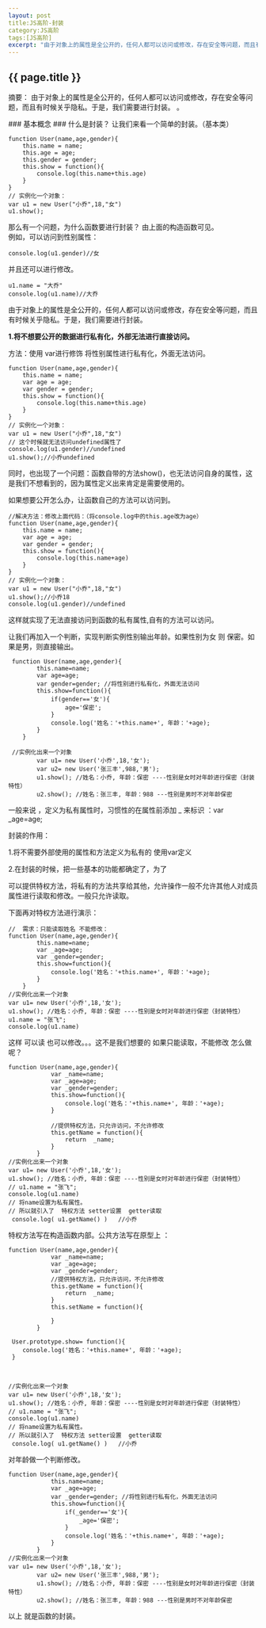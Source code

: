 ```yaml
---
layout: post
title:JS高阶-封装
category:JS高阶
tags:[JS高阶]
excerpt: "由于对象上的属性是全公开的，任何人都可以访问或修改，存在安全等问题，而且有时候关乎隐私。于是，我们需要进行封装。"
---
```

<h2>{{ page.title }}</h2>
<p class="zhai">摘要：
由于对象上的属性是全公开的，任何人都可以访问或修改，存在安全等问题，而且有时候关乎隐私。于是，我们需要进行封装。 。</p>
<!--<p>{{ page.date | date_to_string }}</p>-->
### 基本概念 ###
什么是封装？
让我们来看一个简单的封装。（基本类）

	function User(name,age,gender){
        this.name = name;
        this.age = age;
        this.gender = gender;
        this.show = function(){
            console.log(this.name+this.age)
        }
    }
	// 实例化一个对象：
 	var u1 = new User("小乔",18,"女")
    u1.show();

那么有一个问题，为什么函数要进行封装？
由上面的构造函数可见。  
例如，可以访问到性别属性：

	console.log(u1.gender)//女  
并且还可以进行修改。

	u1.name = "大乔"
    console.log(u1.name)//大乔

由于对象上的属性是全公开的，任何人都可以访问或修改，存在安全等问题，而且有时候关乎隐私。于是，我们需要进行封装。  

**1.将不想要公开的数据进行私有化，外部无法进行直接访问。**

方法：使用 var进行修饰  将性别属性进行私有化，外面无法访问。

  	function User(name,age,gender){
        this.name = name;
        var age = age;
        var gender = gender;
        this.show = function(){
            console.log(this.name+this.age)
        }
    }
    // 实例化一个对象：
    var u1 = new User("小乔",18,"女")
    // 这个时候就无法访问undefined属性了
    console.log(u1.gender)//undefined
    u1.show();//小乔undefined

同时，也出现了一个问题：函数自带的方法show()，也无法访问自身的属性，这是我们不想看到的，因为属性定义出来肯定是需要使用的。

如果想要公开怎么办，让函数自己的方法可以访问到。

	//解决方法：修改上面代码：（将console.log中的this.age改为age）
    function User(name,age,gender){
        this.name = name;
        var age = age;
        var gender = gender;
        this.show = function(){
            console.log(this.name+age)
        }
    }
    // 实例化一个对象：
    var u1 = new User("小乔",18,"女")
    u1.show();//小乔18
    console.log(u1.gender)//undefined

这样就实现了无法直接访问到函数的私有属性,自有的方法可以访问。

让我们再加入一个判断，实现判断实例性别输出年龄。如果性别为女 则 保密。如果是男，则直接输出。

  	 function User(name,age,gender){
			this.name=name;
			var age=age;
			var gender=gender; //将性别进行私有化，外面无法访问
			this.show=function(){
				if(gender=='女'){
					age='保密';
				}
				console.log('姓名：'+this.name+', 年龄：'+age);
			}
		}

	 //实例化出来一个对象
			var u1= new User('小乔',18,'女');
			var u2= new User('张三丰',988,'男');
			u1.show(); //姓名：小乔, 年龄：保密 ----性别是女时对年龄进行保密（封装特性） 
			u2.show(); //姓名：张三丰, 年龄：988 ---性别是男时不对年龄保密 


一般来说 ，定义为私有属性时，习惯性的在属性前添加 _ 来标识  ：var _age=age;

封装的作用：

1.将不需要外部使用的属性和方法定义为私有的  使用var定义

2.在封装的时候，把一些基本的功能都确定了，为了

可以提供特权方法，将私有的方法共享给其他，允许操作一般不允许其他人对成员属性进行读取和修改。一般只允许读取。

下面再对特权方法进行演示：

    //  需求：只能读取姓名 不能修改：
    function User(name,age,gender){
			this.name=name;
			var _age=age;
			var _gender=gender; 
			this.show=function(){
				console.log('姓名：'+this.name+', 年龄：'+age);
			}
		}
    //实例化出来一个对象
    var u1= new User('小乔',18,'女');
	u1.show(); //姓名：小乔, 年龄：保密 ----性别是女时对年龄进行保密（封装特性） 
    u1.name = "张飞";
    console.log(u1.name)   

这样 可以读  也可以修改。。。这不是我们想要的
如果只能读取，不能修改  怎么做呢？ 

    function User(name,age,gender){
				var _name=name;
				var _age=age;
				var _gender=gender; 
				this.show=function(){
					console.log('姓名：'+this.name+', 年龄：'+age);
				}

                //提供特权方法，只允许访问，不允许修改
                this.getName = function(){
                    return  _name;
                }
			}
    //实例化出来一个对象
    var u1= new User('小乔',18,'女');
	u1.show(); //姓名：小乔, 年龄：保密 ----性别是女时对年龄进行保密（封装特性） 
    // u1.name = "张飞";
    console.log(u1.name)   
    // 将name设置为私有属性。
    // 所以就引入了  特权方法 setter设置  getter读取
     console.log( u1.getName() )   //小乔  
特权方法写在构造函数内部。公共方法写在原型上 ： 


    function User(name,age,gender){
				var _name=name;
				var _age=age;
				var _gender=gender; 
                //提供特权方法，只允许访问，不允许修改
                this.getName = function(){
                    return  _name;
                }
                this.setName = function(){

                }
			}

     User.prototype.show= function(){
        console.log('姓名：'+this.name+', 年龄：'+age);
     }       


     
    //实例化出来一个对象
    var u1= new User('小乔',18,'女');
	u1.show(); //姓名：小乔, 年龄：保密 ----性别是女时对年龄进行保密（封装特性） 
    // u1.name = "张飞";
    console.log(u1.name)   
    // 将name设置为私有属性。
    // 所以就引入了  特权方法 setter设置  getter读取
     console.log( u1.getName() )   //小乔  


对年龄做一个判断修改。

	function User(name,age,gender){
				this.name=name;
				var _age=age;
				var _gender=gender; //将性别进行私有化，外面无法访问
				this.show=function(){
					if(_gender=='女'){
						_age='保密';
					}
					console.log('姓名：'+this.name+', 年龄：'+age);
				}
			}
    //实例化出来一个对象
    var u1= new User('小乔',18,'女');
			var u2= new User('张三丰',988,'男');
			u1.show(); //姓名：小乔, 年龄：保密 ----性别是女时对年龄进行保密（封装特性） 
			u2.show(); //姓名：张三丰, 年龄：988 ---性别是男时不对年龄保密 


以上  就是函数的封装。